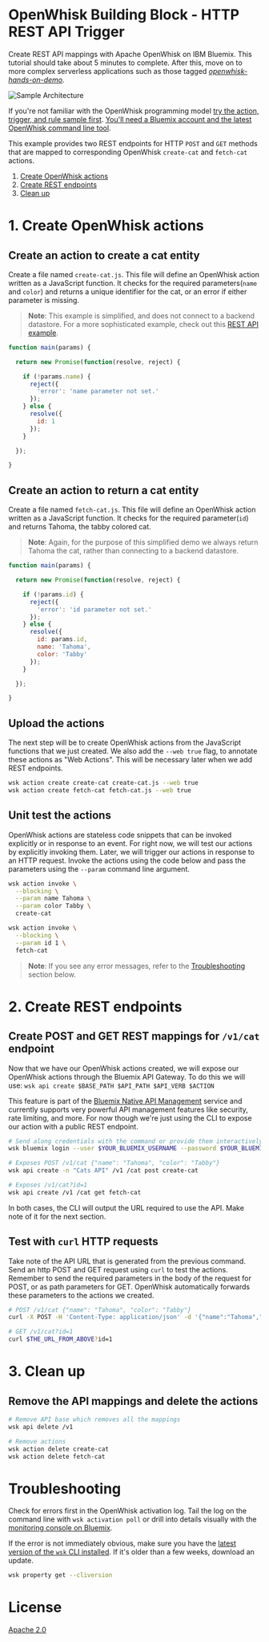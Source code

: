 # OpenWhisk Building Block - HTTP REST API Trigger
Create REST API mappings with Apache OpenWhisk on IBM Bluemix. This tutorial should take about 5 minutes to complete. After this, move on to more complex serverless applications such as those tagged [_openwhisk-hands-on-demo_](https://github.com/search?q=topic%3Aopenwhisk-hands-on-demo+org%3AIBM&type=Repositories).

![Sample Architecture](https://openwhisk-ui-prod.cdn.us-south.s-bluemix.net/openwhisk/ngow-public/img/getting-started-serverless-api.svg)

If you're not familiar with the OpenWhisk programming model [try the action, trigger, and rule sample first](https://github.com/IBM/openwhisk-action-trigger-rule). [You'll need a Bluemix account and the latest OpenWhisk command line tool](https://github.com/IBM/openwhisk-action-trigger-rule/blob/master/docs/OPENWHISK.md).

This example provides two REST endpoints for HTTP `POST` and `GET` methods that are mapped to corresponding OpenWhisk `create-cat` and `fetch-cat` actions.

1. [Create OpenWhisk actions](#1-create-openwhisk-actions)
2. [Create REST endpoints](#2-create-rest-endpoints)
4. [Clean up](#3-clean-up)

# 1. Create OpenWhisk actions
## Create an action to create a cat entity
Create a file named `create-cat.js`. This file will define an OpenWhisk action written as a JavaScript function. It checks for the required parameters(`name` and `color`) and returns a unique identifier for the cat, or an error if either parameter is missing.
> **Note**: This example is simplified, and does not connect to a backend datastore. For a more sophisticated example, check out this [REST API example](https://github.com/IBM/openwhisk-serverless-apis).

```javascript
function main(params) {

  return new Promise(function(resolve, reject) {

    if (!params.name) {
      reject({
        'error': 'name parameter not set.'
      });
    } else {
      resolve({
        id: 1
      });
    }

  });

}
```

## Create an action to return a cat entity
Create a file named `fetch-cat.js`. This file will define an OpenWhisk action written as a JavaScript function. It checks for the required parameter(`id`) and returns Tahoma, the tabby colored cat.
> **Note**: Again, for the purpose of this simplified demo we always return Tahoma the cat, rather than connecting to a backend datastore.

```javascript
function main(params) {

  return new Promise(function(resolve, reject) {

    if (!params.id) {
      reject({
        'error': 'id parameter not set.'
      });
    } else {
      resolve({
        id: params.id,
        name: 'Tahoma',
        color: 'Tabby'
      });
    }

  });

}
```

## Upload the actions
The next step will be to create OpenWhisk actions from the JavaScript functions that we just created. We also add the `--web true` flag, to annotate these actions as "Web Actions". This will be necessary later when we add REST endpoints.
```bash
wsk action create create-cat create-cat.js --web true
wsk action create fetch-cat fetch-cat.js --web true
```

## Unit test the actions
OpenWhisk actions are stateless code snippets that can be invoked explicitly or in response to an event. For right now, we will test our actions by explicitly invoking them. Later, we will trigger our actions in response to an HTTP request. Invoke the actions using the code below and pass the parameters using the `--param` command line argument.

```bash
wsk action invoke \
  --blocking \
  --param name Tahoma \
  --param color Tabby \
  create-cat

wsk action invoke \
  --blocking \
  --param id 1 \
  fetch-cat
```

> **Note**: If you see any error messages, refer to the [Troubleshooting](#troubleshooting) section below.

# 2. Create REST endpoints
## Create POST and GET REST mappings for `/v1/cat` endpoint
Now that we have our OpenWhisk actions created, we will expose our OpenWhisk actions through the Bluemix API Gateway. To do this we will use: `wsk api create $BASE_PATH $API_PATH $API_VERB $ACTION `

This feature is part of the [Bluemix Native API Management](https://console.ng.bluemix.net/docs/openwhisk/openwhisk_apigateway.html#openwhisk_apigateway) service and currently supports very powerful API management features like security, rate limiting, and more. For now though we're just using the CLI to expose our action with a public REST endpoint.

```bash
# Send along credentials with the command or provide them interactively
wsk bluemix login --user $YOUR_BLUEMIX_USERNAME --password $YOUR_BLUEMIX_PASSWORD

# Exposes POST /v1/cat {"name": "Tahoma", "color": "Tabby"}
wsk api create -n "Cats API" /v1 /cat post create-cat

# Exposes /v1/cat?id=1
wsk api create /v1 /cat get fetch-cat
```
In both cases, the CLI will output the URL required to use the API. Make note of it for the next section.

## Test with `curl` HTTP requests
Take note of the API URL that is generated from the previous command. Send an http POST and GET request using `curl` to test the actions. Remember to send the required parameters in the body of the request for POST, or as path parameters for GET. OpenWhisk automatically forwards these parameters to the actions we created.

```bash
# POST /v1/cat {"name": "Tahoma", "color": "Tabby"}
curl -X POST -H 'Content-Type: application/json' -d '{"name":"Tahoma","color":"Tabby"}' $THE_URL_FROM_ABOVE

# GET /v1/cat?id=1
curl $THE_URL_FROM_ABOVE?id=1
```

# 3. Clean up
## Remove the API mappings and delete the actions

```bash
# Remove API base which removes all the mappings
wsk api delete /v1

# Remove actions
wsk action delete create-cat
wsk action delete fetch-cat
```

# Troubleshooting
Check for errors first in the OpenWhisk activation log. Tail the log on the command line with `wsk activation poll` or drill into details visually with the [monitoring console on Bluemix](https://console.ng.bluemix.net/openwhisk/dashboard).

If the error is not immediately obvious, make sure you have the [latest version of the `wsk` CLI installed](https://console.ng.bluemix.net/openwhisk/learn/cli). If it's older than a few weeks, download an update.
```bash
wsk property get --cliversion
```

# License
[Apache 2.0](LICENSE.txt)
